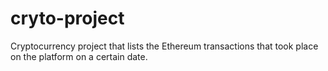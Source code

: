 # cryto-project
Cryptocurrency project that lists the Ethereum transactions that took place on the platform on a certain date.
